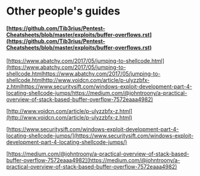# Other people's guides

#### [https://github.com/Tib3rius/Pentest-Cheatsheets/blob/master/exploits/buffer-overflows.rst](https://github.com/Tib3rius/Pentest-Cheatsheets/blob/master/exploits/buffer-overflows.rst)

[https://www.abatchy.com/2017/05/jumping-to-shellcode.html](https://www.abatchy.com/2017/05/jumping-to-shellcode.htmlhttps://www.abatchy.com/2017/05/jumping-to-shellcode.htmlhttp://www.voidcn.com/article/p-ulyzzbfx-z.htmlhttps://www.securitysift.com/windows-exploit-development-part-4-locating-shellcode-jumps/https://medium.com/@johntroony/a-practical-overview-of-stack-based-buffer-overflow-7572eaaa4982)

[http://www.voidcn.com/article/p-ulyzzbfx-z.html](http://www.voidcn.com/article/p-ulyzzbfx-z.html)

[https://www.securitysift.com/windows-exploit-development-part-4-locating-shellcode-jumps/](https://www.securitysift.com/windows-exploit-development-part-4-locating-shellcode-jumps/)

[https://medium.com/@johntroony/a-practical-overview-of-stack-based-buffer-overflow-7572eaaa4982](https://medium.com/@johntroony/a-practical-overview-of-stack-based-buffer-overflow-7572eaaa4982)



